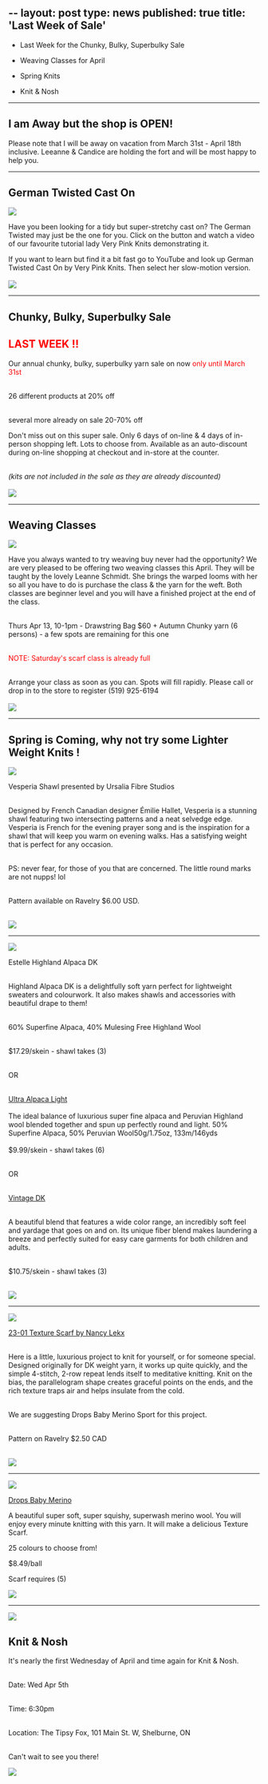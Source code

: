 --
layout: post
type: news
published: true
title: 'Last Week of Sale'
---

- Last Week for the Chunky, Bulky, Superbulky Sale

- Weaving Classes for April

- Spring Knits

- Knit & Nosh

<hr />

<h2>I am Away but the shop is OPEN!</h2>

<p>Please note that I will be away on vacation from March 31st - April 18th inclusive. Leeanne & Candice are holding the fort and will be most happy to help you.<p>

<hr/>

<h2><strong>German Twisted Cast On</strong></h2>

<p><a href="https://www.youtube.com/watch?v=yrrJLAXwUBU"><img src="/img/german_twist_cast.jpg"></a> <br />
<p>Have you been looking for a tidy but super-stretchy cast on? The German Twisted may just be the one for you. Click on the button and watch a video of our favourite tutorial lady Very Pink Knits demonstrating it.</p>
<p>If you want to learn but find it a bit fast go to YouTube and look up German Twisted Cast On by Very Pink Knits. Then select her slow-motion version.</br></br>
<a href="https://www.youtube.com/watch?v=yrrJLAXwUBU"><img src="/img/btn_german_twist_cast.jpg"></a> <br />
<hr/>

<h2>Chunky, Bulky, Superbulky Sale</h2>

<h2><font color="red">LAST WEEK !!</font></h2>
<p>Our annual chunky, bulky, superbulky yarn sale on now<font color="red"> only until March 31st</font><br /><br />

26 different products at 20% off<br /><br />

several more already on sale 20-70% off</p>

<p>Don't miss out on this super sale. Only 6 days of on-line & 4 days of in-person shopping left. Lots to choose from. Available as an auto-discount during on-line shopping at checkout and in-store at the counter.<br /><br />

<i>(kits are not included in the sale as they are already discounted)</i><br /><br /><a href="https://www.woolandsilkcoshop.com/search?q=chunky"><img src="/img/btn_superbulky.jpg"></a> <br /></p>

<hr/>
<h2><strong>Weaving Classes</strong></h2>

<p><a href="https://www.woolandsilkcoshop.com/products/autumn-chunky"><img src="/img/weaving_classes_new.jpg"></a> <br />
<p>Have you always wanted to try weaving buy never had the opportunity? We are very pleased to be offering two weaving classes this April. They will be taught by the lovely Leanne Schmidt. She brings the warped looms with her so all you have to do is purchase the class & the yarn for the weft. Both classes are beginner level and you will have a finished project at the end of the class.<br /><br />

Thurs Apr 13, 10-1pm - Drawstring Bag $60 + Autumn Chunky yarn (6 persons) - a few spots are remaining for this one<br /><br />

<font color="red">NOTE: Saturday's scarf class is already full</font><br /><br />

Arrange your class as soon as you can. Spots will fill rapidly. Please call or drop in to the store to register (519) 925-6194</br></br>
<a href="https://www.woolandsilkcoshop.com/products/autumn-chunky"><img src="/img/btn_autumn_chunky_green_new.jpg"></a> <br />
<hr/>
<h2><strong>Spring is Coming, why not try some Lighter Weight Knits !</strong></h2>
<p><a href="https://www.ravelry.com/patterns/library/vesperia-shawl"><img src="/img/orange_shawl.jpg"></a> <br />
<p>Vesperia Shawl presented by Ursalia Fibre Studios<br /><br />

Designed by French Canadian designer Émilie Hallet, Vesperia is a stunning shawl featuring two intersecting patterns and a neat selvedge edge. Vesperia is French for the evening prayer song and is the inspiration for a shawl that will keep you warm on evening walks. Has a satisfying weight that is perfect for any occasion.<br /><br />

PS: never fear, for those of you that are concerned. The little round marks are not nupps! lol<br /><br />

Pattern available on Ravelry $6.00 USD.<br /><br />

<a href="https://www.ravelry.com/patterns/library/vesperia-shawl"><img src="/img/btn_orange_shawl.jpg"></a> <br />
<hr/>
<p><a href="https://www.woolandsilkcoshop.com/products/highland-alpaca-dk"><img src="/img/estelle_blue.jpg"></a> <br />

<p>Estelle Highland Alpaca DK<br /><br />

Highland Alpaca DK is a delightfully soft yarn perfect for lightweight sweaters and colourwork. It also makes shawls and accessories with beautiful drape to them!<br /><br />

60% Superfine Alpaca, 40% Mulesing Free Highland Wool<br /><br />

$17.29/skein - shawl takes (3)<br /><br />

OR<br /><br />

 <a href="https://www.woolandsilkcoshop.com/products/ultra-alpaca-light">Ultra Alpaca Light</a>
<br /><br />
The ideal balance of luxurious super fine alpaca and Peruvian Highland wool blended together and spun up perfectly round and light. 
50% Superfine Alpaca, 50% Peruvian Wool50g/1.75oz, 133m/146yds
<br /><br />
$9.99/skein - shawl takes (6)<br /><br />

OR<br /><br />

<a href="https://www.woolandsilkcoshop.com/products/vintage-dk">Vintage DK</a><br /><br />

A beautiful blend that features a wide color range, an incredibly soft feel and yardage that goes on and on. Its unique fiber blend makes laundering a breeze and perfectly suited for easy care garments for both children and adults.<br /><br />

$10.75/skein - shawl takes (3)<br /><br />

<a href="https://www.woolandsilkcoshop.com/products/highland-alpaca-dk"><img src="/img/btn_highland_alpaca_green.jpg"></a> <br />
<hr/>
<p><a href="https://www.ravelry.com/patterns/library/23-01-texture"><img src="/img/texture_scarf.jpg"></a> <br />

<p><a href="https://www.ravelry.com/patterns/library/23-01-texture">23-01 Texture Scarf by Nancy Lekx</a><br /><br />

Here is a little, luxurious project to knit for yourself, or for someone special. Designed originally for DK weight yarn, it works up quite quickly, and the simple 4-stitch, 2-row repeat lends itself to meditative knitting. Knit on the bias, the parallelogram shape creates graceful points on the ends, and the rich texture traps air and helps insulate from the cold.<br /><br />

We are suggesting Drops Baby Merino Sport for this project.<br /><br />

Pattern on Ravelry $2.50 CAD<br /><br />

<a href="https://www.ravelry.com/patterns/library/23-01-texture"><img src="/img/btn_texture_scarf_green.jpg"></a> <br />
<hr/>
<p><a href="https://www.woolandsilkcoshop.com/products/drops-baby-merino"><img src="/img/baby_merino.jpg"></a> <br />

<p>
  <a href="https://www.woolandsilkcoshop.com/products/drops-baby-merino">Drops Baby Merino</a><br />
<p>A beautiful super soft, super squishy, superwash merino wool. You will enjoy every minute knitting with this yarn. It will make a delicious Texture Scarf.</p>
<p>25 colours to choose from!</p>
<p>$8.49/ball</p>
<p>Scarf requires (5)</p>
<p>
  
  <a href="https://www.woolandsilkcoshop.com/products/drops-baby-merino"><img src="/img/btn_baby_merino.jpg"></a> <br />
<hr/>
<p><a href="https://tipsyfoxpub.com/menuqr"><img src="/img/tipsy_fox.jpg"></a> <br />
<h2>Knit & Nosh</h2>
<p>It's nearly the first Wednesday of April and time again for Knit & Nosh.<br /><br />

Date: Wed Apr 5th<br /><br />

Time: 6:30pm<br /><br />

Location: The Tipsy Fox, 101 Main St. W, Shelburne, ON<br /><br />

Can't wait to see you there!</p>
<p>
  
  <a href="https://tipsyfoxpub.com/menuqr"><img src="/img/btn_tipsy_fox_menu.jpg"></a> <br />
